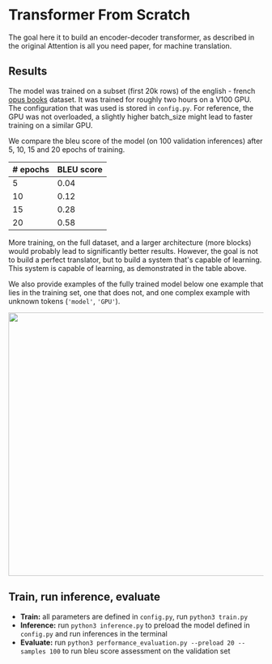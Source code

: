 # Transformer From Scratch

The goal here it to build an encoder-decoder transformer, as described in the original Attention is all you need paper, for machine translation.

## Results

The model was trained on a subset (first 20k rows) of the english - french [opus books](https://huggingface.co/datasets/opus_books/viewer/en-fr) dataset. It was trained for roughly two hours on a V100 GPU. The configuration that was used is stored in `config.py`. For reference, the GPU was not overloaded, a slightly higher batch_size might lead to faster training on a similar GPU.

We compare the bleu score of the model (on 100 validation inferences) after 5, 10, 15 and 20 epochs of training.

| # epochs      | BLEU score |
| ----------- | ----------- |
| 5      | 0.04       |
| 10   | 0.12        |
| 15   | 0.28        |
| 20   | 0.58        |

More training, on the full dataset, and a larger architecture (more blocks) would probably lead to significantly better results. However, the goal is not to build a perfect translator, but to build a system that's capable of learning. This system is capable of learning, as demonstrated in the table above.

We also provide examples of the fully trained model below one example that lies in the training set, one that does not, and one complex example with unknown tokens (`'model'`, `'GPU'`).

<img
  src="https://carbon.now.sh/embed?bg=rgba%28203%2C235%2C235%2C1%29&t=seti&wt=none&l=powershell&width=680&ds=true&dsyoff=20px&dsblur=68px&wc=true&wa=true&pv=56px&ph=56px&ln=false&fl=1&fm=Hack&fs=14px&lh=133%25&si=false&es=2x&wm=false&code=Enter%2520an%2520english%2520sentence%2520to%2520translate%2520%28%27exit%27%2520to%2520quit%29%253A%250AI%2520was%2520waiting%2520to%2520show%2520you%250A--------------------------------------------------------------------------------%250ASOURCE%253A%2520I%2520was%2520waiting%2520to%2520show%2520you%250ATARGET%253A%2520%250APREDICTED%253A%2520Je%2520t%2520%25E2%2580%2599%2520attendais%2520pour%2520te%2520montrer%2520.%250AEnter%2520an%2520english%2520sentence%2520to%2520translate%2520%28%27exit%27%2520to%2520quit%29%253A%250AIs%2520it%2520possible%253F%250A--------------------------------------------------------------------------------%250ASOURCE%253A%2520Is%2520it%2520possible%253F%250ATARGET%253A%2520%250APREDICTED%253A%2520Est%2520-%2520ce%2520possible%2520%253F%250AEnter%2520an%2520english%2520sentence%2520to%2520translate%2520%28%27exit%27%2520to%2520quit%29%253A%250AThis%2520model%2520does%2520not%2520know%2520what%2520a%2520GPU%2520is%21%250A--------------------------------------------------------------------------------%250ASOURCE%253A%2520This%2520model%2520does%2520not%2520know%2520what%2520a%2520GPU%2520is%21%250ATARGET%253A%2520%250APREDICTED%253A%2520Il%2520ne%2520sait%2520pas%2520ce%2520qu%2520%25E2%2580%2599%2520on%2520appelle%2520%21"
  style="width: 824px; height: 521px; border:0; transform: scale(1); overflow:hidden;">
</img>


## Train, run inference, evaluate

- **Train:** all parameters are defined in `config.py`, run `python3 train.py`
- **Inference:** run `python3 inference.py` to preload the model defined in `config.py` and run inferences in the terminal
- **Evaluate:** run `python3 performance_evaluation.py --preload 20 --samples 100` to run bleu score assessment on the validation set